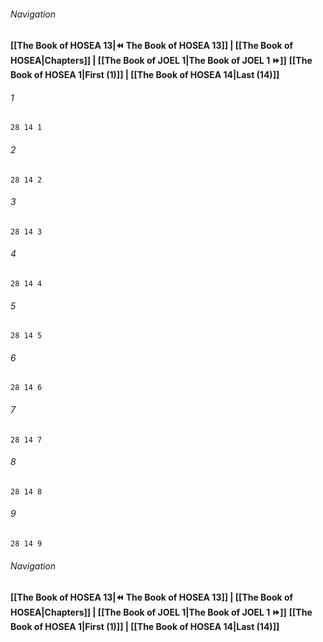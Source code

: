 
###### Navigation
**[[The Book of HOSEA 13|⏪ The Book of HOSEA 13]] | [[The Book of HOSEA|Chapters]] | [[The Book of JOEL 1|The Book of JOEL 1 ⏩]]**
**[[The Book of HOSEA 1|First (1)]] | [[The Book of HOSEA 14|Last (14)]]**

###### 1
``` verse
28 14 1 
```
###### 2
``` verse
28 14 2 
```
###### 3
``` verse
28 14 3 
```
###### 4
``` verse
28 14 4 
```
###### 5
``` verse
28 14 5 
```
###### 6
``` verse
28 14 6 
```
###### 7
``` verse
28 14 7 
```
###### 8
``` verse
28 14 8 
```
###### 9
``` verse
28 14 9 
```

###### Navigation
**[[The Book of HOSEA 13|⏪ The Book of HOSEA 13]] | [[The Book of HOSEA|Chapters]] | [[The Book of JOEL 1|The Book of JOEL 1 ⏩]]**
**[[The Book of HOSEA 1|First (1)]] | [[The Book of HOSEA 14|Last (14)]]**

